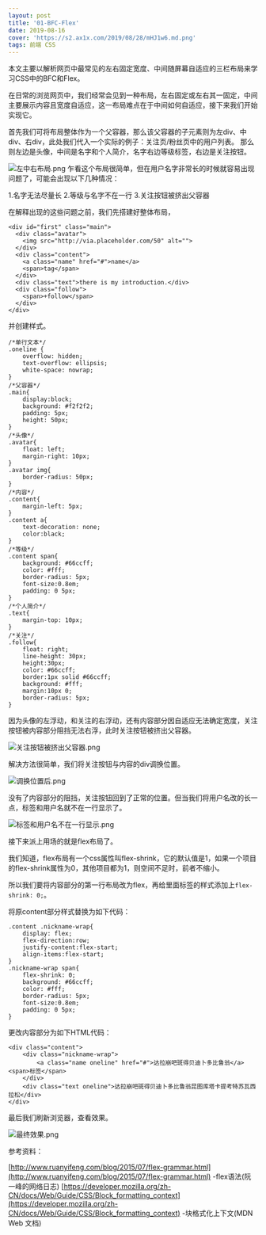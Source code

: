 ```yaml
---
layout: post
title: '01-BFC-Flex'
date: 2019-08-16
cover: 'https://s2.ax1x.com/2019/08/28/mHJ1w6.md.png'
tags: 前端 CSS
---
```


本文主要以解析网页中最常见的左右固定宽度、中间随屏幕自适应的三栏布局来学习CSS中的BFC和Flex。

在日常的浏览网页中，我们经常会见到一种布局，左右固定或左右其一固定，中间主要展示内容且宽度自适应，这一布局难点在于中间如何自适应，接下来我们开始实现它。

首先我们可将布局整体作为一个父容器，那么该父容器的子元素则为左div、中div、右div，此处我们代入一个实际的例子：关注页/粉丝页中的用户列表。
那么则左边是头像，中间是名字和个人简介，名字右边等级标签，右边是关注按钮。

![左中右布局.png](https://s2.ax1x.com/2019/08/17/muThxf.png)
乍看这个布局很简单，但在用户名字非常长的时候就容易出现问题了，可能会出现以下几种情况：

1.名字无法尽量长
2.等级与名字不在一行
3.关注按钮被挤出父容器

在解释出现的这些问题之前，我们先搭建好整体布局，
```
<div id="first" class="main">
  <div class="avatar">
    <img src="http://via.placeholder.com/50" alt="">
  </div>
  <div class="content">
    <a class="name" href="#">name</a>
    <span>tag</span>
  </div>
  <div class="text">there is my introduction.</div> 
  <div class="follow">
    <span>+follow</span>
  </div> 
</div>
```
并创建样式。
```
/*单行文本*/
.oneline {
    overflow: hidden;
    text-overflow: ellipsis;
    white-space: nowrap;
}
/*父容器*/
.main{
    display:block;
    background: #f2f2f2;
    padding: 5px;
    height: 50px;
}
/*头像*/
.avatar{
    float: left;
    margin-right: 10px;
}
.avatar img{
    border-radius: 50px;
}
/*内容*/
.content{
    margin-left: 5px;
}
.content a{
    text-decoration: none;
    color:black;
}
/*等级*/
.content span{
    background: #66ccff;
    color: #fff;
    border-radius: 5px;
    font-size:0.8em;
    padding: 0 5px;
}
/*个人简介*/
.text{
    margin-top: 10px;
}
/*关注*/
.follow{
    float: right;
    line-height: 30px;
    height:30px;
    color: #66ccff;
    border:1px solid #66ccff;
    background: #fff;
    margin:10px 0;
    border-radius: 5px;
}
```
因为头像的左浮动，和关注的右浮动，还有内容部分因自适应无法确定宽度，关注按钮被内容部分阻挡无法右浮，此时关注按钮被挤出父容器。

![关注按钮被挤出父容器.png](https://s2.ax1x.com/2019/08/28/mHNgpD.png)

解决方法很简单，我们将关注按钮与内容的div调换位置。

![调换位置后.png](https://s2.ax1x.com/2019/08/28/mHtQIK.png)

没有了内容部分的阻挡，关注按钮回到了正常的位置。但当我们将用户名改的长一点，标签和用户名就不在一行显示了。

![标签和用户名不在一行显示.png](https://s2.ax1x.com/2019/08/28/mHdCy4.png)

接下来派上用场的就是flex布局了。

我们知道，flex布局有一个css属性叫flex-shrink，它的默认值是1，如果一个项目的flex-shrink属性为0，其他项目都为1，则空间不足时，前者不缩小。

所以我们要将内容部分的第一行布局改为flex，再给里面标签的样式添加上`flex-shrink: 0;`。

将原content部分样式替换为如下代码：
```
.content .nickname-wrap{
    display: flex;
    flex-direction:row;
    justify-content:flex-start;
    align-items:flex-start;
}
.nickname-wrap span{
    flex-shrink: 0;
    background: #66ccff;
    color: #fff;
    border-radius: 5px;
    font-size:0.8em;
    padding: 0 5px;
}
```
更改内容部分为如下HTML代码：
```
<div class="content">
    <div class="nickname-wrap">
        <a class="name oneline" href="#">达拉崩吧斑得贝迪卜多比鲁翁</a><span>标签</span>
    </div>
    <div class="text oneline">达拉崩吧斑得贝迪卜多比鲁翁昆图库塔卡提考特苏瓦西拉松</div>
</div>
```
最后我们刷新浏览器，查看效果。

![最终效果.png](https://s2.ax1x.com/2019/08/28/mHN21e.png)

参考资料：

[http://www.ruanyifeng.com/blog/2015/07/flex-grammar.html](http://www.ruanyifeng.com/blog/2015/07/flex-grammar.html) -flex语法(阮一峰的网络日志)
[https://developer.mozilla.org/zh-CN/docs/Web/Guide/CSS/Block_formatting_context](https://developer.mozilla.org/zh-CN/docs/Web/Guide/CSS/Block_formatting_context) -块格式化上下文(MDN Web 文档)
